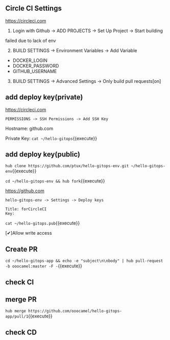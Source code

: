 ## Circle CI Settings

https://circleci.com

1. Login with Github -> ADD PROJECTS -> Set Up Project -> Start building

failed due to lack of env

2. BUILD SETTINGS -> Environment Variables -> Add Variable

- DOCKER_LOGIN
- DOCKER_PASSWORD
- GITHUB_USERNAME

3. BUILD SETTINGS -> Advanced Settings -> Only build pull requests[on]

## add deploy key(private)

https://circleci.com
```
PERMISSIONS -> SSH Permissions -> Add SSH Key
```
Hostname: github.com

Private Key:
`cat ~/hello-gitops`{{execute}}

## add deploy key(public)

`hub clone https://github.com/ptux/hello-gitops-env.git ~/hello-gitops-env`{{execute}}

`cd ~/hello-gitops-env && hub fork`{{execute}}


https://github.com
```
hello-gitops-env -> Settings -> Deploy keys

Title: forCircleCI
Key:
```
`cat ~/hello-gitops.pub`{{execute}}

[✔︎]Allow write access

## Create PR

`cd ~/hello-gitops-app && echo -e "subject\n\nbody" | hub pull-request -b ooocamel:master -F -`{{execute}}

## check CI

## merge PR

`hub merge https://github.com/ooocamel/hello-gitops-app/pull/1`{{execute}}

## check CD